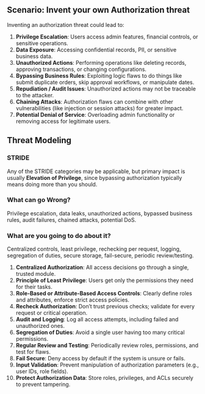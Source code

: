 ## Scenario: Invent your own Authorization threat

Inventing an authorization threat could lead to:

1. **Privilege Escalation**: Users access admin features, financial controls, or sensitive operations.
2. **Data Exposure**: Accessing confidential records, PII, or sensitive business data.
3. **Unauthorized Actions**: Performing operations like deleting records, approving transactions, or changing configurations.
4. **Bypassing Business Rules**: Exploiting logic flaws to do things like submit duplicate orders, skip approval workflows, or manipulate dates.
5. **Repudiation / Audit Issues**: Unauthorized actions may not be traceable to the attacker.
6. **Chaining Attacks**: Authorization flaws can combine with other vulnerabilities (like injection or session attacks) for greater impact.
7. **Potential Denial of Service**: Overloading admin functionality or removing access for legitimate users.

## Threat Modeling

### STRIDE

Any of the STRIDE categories may be applicable, but primary impact is usually **Elevation of Privilege**, since bypassing authorization typically means doing more than you should.

### What can go Wrong?

Privilege escalation, data leaks, unauthorized actions, bypassed business rules, audit failures, chained attacks, potential DoS.

### What are you going to do about it?

Centralized controls, least privilege, rechecking per request, logging, segregation of duties, secure storage, fail-secure, periodic review/testing.

1. **Centralized Authorization**: All access decisions go through a single, trusted module.
2. **Principle of Least Privilege**: Users get only the permissions they need for their tasks.
3. **Role-Based or Attribute-Based Access Controls**: Clearly define roles and attributes, enforce strict access policies.
4. **Recheck Authorization**: Don’t trust previous checks; validate for every request or critical operation.
5. **Audit and Logging**: Log all access attempts, including failed and unauthorized ones.
6. **Segregation of Duties**: Avoid a single user having too many critical permissions.
7. **Regular Review and Testing**: Periodically review roles, permissions, and test for flaws.
8. **Fail Secure**: Deny access by default if the system is unsure or fails.
9. **Input Validation**: Prevent manipulation of authorization parameters (e.g., user IDs, role fields).
10. **Protect Authorization Data**: Store roles, privileges, and ACLs securely to prevent tampering.
